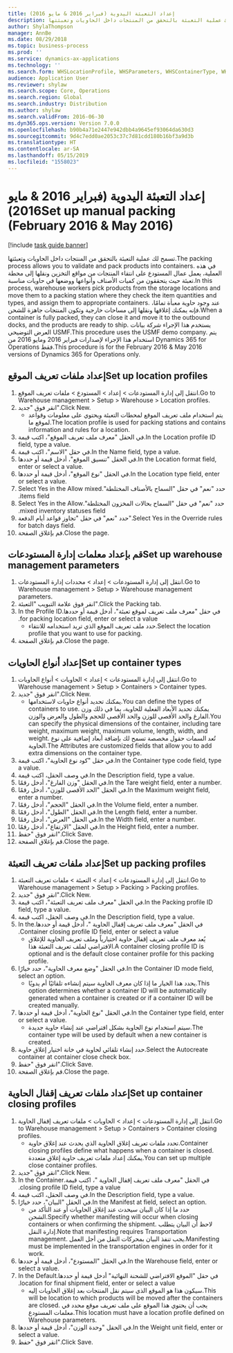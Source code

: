 ```yaml
---
title: إعداد التعبئة اليدوية (فبراير 2016 & مايو 2016)
description: تسمح لك عملية التعبئة بالتحقق من المنتجات داخل الحاويات وتعبئتها.
author: ShylaThompson
manager: AnnBe
ms.date: 08/29/2018
ms.topic: business-process
ms.prod: ''
ms.service: dynamics-ax-applications
ms.technology: ''
ms.search.form: WHSLocationProfile, WHSParameters, WHSContainerType, WHSPackProfile, WHSCloseContainerProfile, InventLocationIdLookup, UnitOfMeasureLookup
audience: Application User
ms.reviewer: shylaw
ms.search.scope: Core, Operations
ms.search.region: Global
ms.search.industry: Distribution
ms.author: shylaw
ms.search.validFrom: 2016-06-30
ms.dyn365.ops.version: Version 7.0.0
ms.openlocfilehash: b90b4a71e2447e942dbb4a9645ef93064da630d3
ms.sourcegitcommit: 9d4c7edd0ae2053c37c7d81cdd180b16bf3a9d3b
ms.translationtype: HT
ms.contentlocale: ar-SA
ms.lasthandoff: 05/15/2019
ms.locfileid: "1558023"
---
```

# <a name="set-up-manual-packing-february-2016--may-2016"></a><span data-ttu-id="a39ed-103">إعداد التعبئة اليدوية (فبراير 2016 & مايو 2016)</span><span class="sxs-lookup"><span data-stu-id="a39ed-103">Set up manual packing (February 2016 & May 2016)</span></span>

[!include [task guide banner](../../includes/task-guide-banner.md)]

<span data-ttu-id="a39ed-104">تسمح لك عملية التعبئة بالتحقق من المنتجات داخل الحاويات وتعبئتها.</span><span class="sxs-lookup"><span data-stu-id="a39ed-104">The packing process allows you to validate and pack products into containers.</span></span> <span data-ttu-id="a39ed-105">في هذه العملية، يعمل عمال المستودع على انتقاء المنتجات من مواقع التخزين ونقلها إلى محطة تعبئة حيث يتحققون من كميات الأصناف وأنواعها ووضعها في حاويات مناسبة.</span><span class="sxs-lookup"><span data-stu-id="a39ed-105">In this process, warehouse workers pick products from the storage locations and move them to a packing station where they check the item quantities and types, and assign them to appropriate containers.</span></span> <span data-ttu-id="a39ed-106">عند وجود حاوية معبأة تمامًا، فإنه يمكنك إغلاقها ونقلها إلى مساحات خارجية وتكون المنتجات جاهزة للشحن.</span><span class="sxs-lookup"><span data-stu-id="a39ed-106">When a container is fully packed, they can close it and move it to the outbound docks, and the products are ready to ship.</span></span> <span data-ttu-id="a39ed-107">يستخدم هذا الإجراء شركة بيانات العرض التوضيحي USMF.</span><span class="sxs-lookup"><span data-stu-id="a39ed-107">This procedure uses the USMF demo company.</span></span> <span data-ttu-id="a39ed-108">يتم استخدام هذا الإجراء لإصدارات فبراير 2016 ومايو 2016 من Dynamics 365 for Operations فقط.</span><span class="sxs-lookup"><span data-stu-id="a39ed-108">This procedure is for the February 2016 & May 2016 versions of Dynamics 365 for Operations only.</span></span>


## <a name="set-up-location-profiles"></a><span data-ttu-id="a39ed-109">إعداد ملفات تعريف الموقع</span><span class="sxs-lookup"><span data-stu-id="a39ed-109">Set up location profiles</span></span>
1. <span data-ttu-id="a39ed-110">انتقل إلى إدارة المستودعات‬ > إعداد > المستودع > ملفات تعريف الموقع‬.</span><span class="sxs-lookup"><span data-stu-id="a39ed-110">Go to Warehouse management > Setup > Warehouse > Location profiles.</span></span>
2. <span data-ttu-id="a39ed-111">انقر فوق "جديد".</span><span class="sxs-lookup"><span data-stu-id="a39ed-111">Click New.</span></span>
    * <span data-ttu-id="a39ed-112">يتم استخدام ملف تعريف الموقع لمحطات التعبئة ويحتوي على معلومات وقواعد لموقع ما.</span><span class="sxs-lookup"><span data-stu-id="a39ed-112">The location profile is used for packing stations and contains information and rules for a location.</span></span>  
3. <span data-ttu-id="a39ed-113">في الحقل "معرف ملف تعريف الموقع"، اكتب قيمة.</span><span class="sxs-lookup"><span data-stu-id="a39ed-113">In the Location profile ID field, type a value.</span></span>
4. <span data-ttu-id="a39ed-114">في حقل "الاسم"، اكتب قيمة.</span><span class="sxs-lookup"><span data-stu-id="a39ed-114">In the Name field, type a value.</span></span>
5. <span data-ttu-id="a39ed-115">في الحقل "تنسيق الموقع"، أدخل قيمة أو حددها.</span><span class="sxs-lookup"><span data-stu-id="a39ed-115">In the Location format field, enter or select a value.</span></span>
6. <span data-ttu-id="a39ed-116">في الحقل "نوع الموقع‬"، أدخل قيمة أو حددها.</span><span class="sxs-lookup"><span data-stu-id="a39ed-116">In the Location type field, enter or select a value.</span></span>
7. <span data-ttu-id="a39ed-117">حدد "نعم" في حقل "‏‫‏‫السماح بالأصناف المختلطة".</span><span class="sxs-lookup"><span data-stu-id="a39ed-117">Select Yes in the Allow mixed items field.</span></span>
8. <span data-ttu-id="a39ed-118">حدد "نعم" في حقل "‏‫‏‫السماح بحالات المخزون المختلطة".</span><span class="sxs-lookup"><span data-stu-id="a39ed-118">Select Yes in the Allow mixed  inventory statuses field.</span></span>
9. <span data-ttu-id="a39ed-119">حدد "نعم" في حقل "تجاوز قواعد أيام الدفعة".</span><span class="sxs-lookup"><span data-stu-id="a39ed-119">Select Yes in the Override rules for batch days field.</span></span>
10. <span data-ttu-id="a39ed-120">قم بإغلاق الصفحة.</span><span class="sxs-lookup"><span data-stu-id="a39ed-120">Close the page.</span></span>

## <a name="set-up-warehouse-management-parameters"></a><span data-ttu-id="a39ed-121">قم بإعداد معلمات إدارة المستودعات</span><span class="sxs-lookup"><span data-stu-id="a39ed-121">Set up warehouse management parameters</span></span> 
1. <span data-ttu-id="a39ed-122">انتقل إلى إدارة المستودعات > إعداد‬ > محددات إدارة المستودعات.</span><span class="sxs-lookup"><span data-stu-id="a39ed-122">Go to Warehouse management > Setup > Warehouse management parameters.</span></span>
2. <span data-ttu-id="a39ed-123">انقر فوق علامة التبويب "التعبئة".</span><span class="sxs-lookup"><span data-stu-id="a39ed-123">Click the Packing tab.</span></span>
3. <span data-ttu-id="a39ed-124">في حقل "‏‫معرف ملف تعريف لموقع تعبئة"، أدخل قيمة أو حددها.</span><span class="sxs-lookup"><span data-stu-id="a39ed-124">In the Profile ID for packing location field, enter or select a value.</span></span>
    * <span data-ttu-id="a39ed-125">حدد ملف تعريف الموقع الذي تريد استخدامه للانتقاء.</span><span class="sxs-lookup"><span data-stu-id="a39ed-125">Select the location profile that you want to use for packing.</span></span>  
4. <span data-ttu-id="a39ed-126">قم بإغلاق الصفحة.</span><span class="sxs-lookup"><span data-stu-id="a39ed-126">Close the page.</span></span>

## <a name="set-up-container-types"></a><span data-ttu-id="a39ed-127">إعداد أنواع الحاويات</span><span class="sxs-lookup"><span data-stu-id="a39ed-127">Set up container types</span></span>
1. <span data-ttu-id="a39ed-128">انتقل إلى إدارة المستودعات > إعداد > الحاويات > أنواع الحاويات.</span><span class="sxs-lookup"><span data-stu-id="a39ed-128">Go to Warehouse management > Setup > Containers > Container types.</span></span>
2. <span data-ttu-id="a39ed-129">انقر فوق "جديد".</span><span class="sxs-lookup"><span data-stu-id="a39ed-129">Click New.</span></span>
    * <span data-ttu-id="a39ed-130">يمكنك تحديد أنواع حاويات لاستخدامها.</span><span class="sxs-lookup"><span data-stu-id="a39ed-130">You can define the types of containers to use.</span></span> <span data-ttu-id="a39ed-131">يمكنك تحديد الأبعاد الفعلية للحاوية، بما في ذلك وزن الفارغ والحد الأقصى للوزن والحد الأقصى للحجم والطول والعرض والوزن.</span><span class="sxs-lookup"><span data-stu-id="a39ed-131">You can specify the physical dimensions of the container, including tare weight, maximum weight, maximum volume, length, width, and weight.</span></span>  <span data-ttu-id="a39ed-132">تُعد السمات حقول مخصصة تسمح لك بإضافة أبعاد إضافية على نوع الحاوية.</span><span class="sxs-lookup"><span data-stu-id="a39ed-132">The Attributes are customized fields that allow you to add extra dimensions on the container type.</span></span>     
3. <span data-ttu-id="a39ed-133">في حقل "كود نوع الحاوية"، اكتب قيمة.</span><span class="sxs-lookup"><span data-stu-id="a39ed-133">In the Container type code field, type a value.</span></span>
4. <span data-ttu-id="a39ed-134">في وصف الحقل، اكتب قيمة.</span><span class="sxs-lookup"><span data-stu-id="a39ed-134">In the Description field, type a value.</span></span>
5. <span data-ttu-id="a39ed-135">في الحقل "وزن الفارغ‬"، أدخل رقمًا.</span><span class="sxs-lookup"><span data-stu-id="a39ed-135">In the Tare weight field, enter a number.</span></span>
6. <span data-ttu-id="a39ed-136">في الحقل "الحد الأقصى للوزن"، أدخل رقمًا.</span><span class="sxs-lookup"><span data-stu-id="a39ed-136">In the Maximum weight field, enter a number.</span></span>
7. <span data-ttu-id="a39ed-137">في الحقل "الحجم‬"، أدخل رقمًا.</span><span class="sxs-lookup"><span data-stu-id="a39ed-137">In the Volume field, enter a number.</span></span>
8. <span data-ttu-id="a39ed-138">في الحقل "الطول"، أدخل رقمًا.</span><span class="sxs-lookup"><span data-stu-id="a39ed-138">In the Length field, enter a number.</span></span>
9. <span data-ttu-id="a39ed-139">في الحقل "العرض"، أدخل رقمًا.</span><span class="sxs-lookup"><span data-stu-id="a39ed-139">In the Width field, enter a number.</span></span>
10. <span data-ttu-id="a39ed-140">في الحقل "الارتفاع"، أدخل رقمًا.</span><span class="sxs-lookup"><span data-stu-id="a39ed-140">In the Height field, enter a number.</span></span>
11. <span data-ttu-id="a39ed-141">انقر فوق "حفظ".</span><span class="sxs-lookup"><span data-stu-id="a39ed-141">Click Save.</span></span>
12. <span data-ttu-id="a39ed-142">قم بإغلاق الصفحة.</span><span class="sxs-lookup"><span data-stu-id="a39ed-142">Close the page.</span></span>

## <a name="set-up-packing-profiles"></a><span data-ttu-id="a39ed-143">إعداد ملفات تعريف التعبئة</span><span class="sxs-lookup"><span data-stu-id="a39ed-143">Set up packing profiles</span></span>
1. <span data-ttu-id="a39ed-144">انتقل إلى إدارة المستودعات > إعداد > التعبئة > ملفات تعريف التعبئة.</span><span class="sxs-lookup"><span data-stu-id="a39ed-144">Go to Warehouse management > Setup > Packing > Packing profiles.</span></span>
2. <span data-ttu-id="a39ed-145">انقر فوق "جديد".</span><span class="sxs-lookup"><span data-stu-id="a39ed-145">Click New.</span></span>
3. <span data-ttu-id="a39ed-146">في الحقل "معرف ملف تعريف التعبئة"، اكتب قيمة.</span><span class="sxs-lookup"><span data-stu-id="a39ed-146">In the Packing profile ID field, type a value.</span></span>
4. <span data-ttu-id="a39ed-147">في وصف الحقل، اكتب قيمة.</span><span class="sxs-lookup"><span data-stu-id="a39ed-147">In the Description field, type a value.</span></span>
5. <span data-ttu-id="a39ed-148">في الحقل "‏‫معرف ملف تعريف إقفال الحاوية "، أدخل قيمة أو حددها.</span><span class="sxs-lookup"><span data-stu-id="a39ed-148">In the Container closing profile ID field, enter or select a value.</span></span>
    * <span data-ttu-id="a39ed-149">يُعد معرف ملف تعريف إقفال حاوية اختيارياً وملف تعريف الحاوية للإغلاق الافتراضي لملف تعريف التعبئة هذا.</span><span class="sxs-lookup"><span data-stu-id="a39ed-149">A container closing profile ID is optional and is the default close container profile for this packing profile.</span></span>  
6. <span data-ttu-id="a39ed-150">في الحقل "وضع معرف الحاوية"، حدد خيارًا.</span><span class="sxs-lookup"><span data-stu-id="a39ed-150">In the Container ID mode field, select an option.</span></span>
    * <span data-ttu-id="a39ed-151">يحدد هذا الخيار ما إذا كان معرف الحاوية سيتم إنشاءه تلقائيًا أم يدويًا.</span><span class="sxs-lookup"><span data-stu-id="a39ed-151">This option determines whether a container ID will be automatically generated when a container is created or if a container ID will be created manually.</span></span>  
7. <span data-ttu-id="a39ed-152">في الحقل "نوع الحاوية"، أدخل قيمة أو حددها.</span><span class="sxs-lookup"><span data-stu-id="a39ed-152">In the Container type field, enter or select a value.</span></span>
    * <span data-ttu-id="a39ed-153">سيتم استخدام نوع الحاوية بشكل افتراضي عند إنشاء حاوية جديدة.</span><span class="sxs-lookup"><span data-stu-id="a39ed-153">The container type will be used by default when a new container is created.</span></span>  
8. <span data-ttu-id="a39ed-154">حدد إنشاء تلقائي لحاوية في خانة اختيار إغلاق حاوية.</span><span class="sxs-lookup"><span data-stu-id="a39ed-154">Select the Autocreate container at container close check box.</span></span>
9. <span data-ttu-id="a39ed-155">انقر فوق "حفظ".</span><span class="sxs-lookup"><span data-stu-id="a39ed-155">Click Save.</span></span>
10. <span data-ttu-id="a39ed-156">قم بإغلاق الصفحة.</span><span class="sxs-lookup"><span data-stu-id="a39ed-156">Close the page.</span></span>

## <a name="set-up-container-closing-profiles"></a><span data-ttu-id="a39ed-157">إعداد ملفات تعريف إقفال الحاوية</span><span class="sxs-lookup"><span data-stu-id="a39ed-157">Set up container closing profiles</span></span>
1. <span data-ttu-id="a39ed-158">انتقل إلى إدارة المستودعات > إعداد > الحاويات > ملفات تعريف إقفال الحاوية‬.</span><span class="sxs-lookup"><span data-stu-id="a39ed-158">Go to Warehouse management > Setup > Containers > Container closing profiles.</span></span>
    * <span data-ttu-id="a39ed-159">تحدد ملفات تعريف إغلاق الحاوية الذي يحدث عند إغلاق حاوية.</span><span class="sxs-lookup"><span data-stu-id="a39ed-159">Container closing profiles define what happens when a container is closed.</span></span> <span data-ttu-id="a39ed-160">يمكنك إعداد ملفات تعريف حاوية إغلاق متعددة.</span><span class="sxs-lookup"><span data-stu-id="a39ed-160">You can set up multiple close container profiles.</span></span>       
2. <span data-ttu-id="a39ed-161">انقر فوق "جديد".</span><span class="sxs-lookup"><span data-stu-id="a39ed-161">Click New.</span></span>
3. <span data-ttu-id="a39ed-162">في الحقل "‏‫معرف ملف تعريف إقفال الحاوية "، اكتب قيمة.</span><span class="sxs-lookup"><span data-stu-id="a39ed-162">In the Container closing profile ID field, type a value.</span></span>
4. <span data-ttu-id="a39ed-163">في وصف الحقل، اكتب قيمة.</span><span class="sxs-lookup"><span data-stu-id="a39ed-163">In the Description field, type a value.</span></span>
5. <span data-ttu-id="a39ed-164">في الحقل "البيان"، حدد خيارًا.</span><span class="sxs-lookup"><span data-stu-id="a39ed-164">In the Manifest at field, select an option.</span></span>
    * <span data-ttu-id="a39ed-165">حدد ما إذا كان البيان سيحدث عند إغلاق الحاويات أو عند التأكد من الشحن.</span><span class="sxs-lookup"><span data-stu-id="a39ed-165">Specify whether manifesting will occur when closing containers or when confirming the shipment.</span></span> <span data-ttu-id="a39ed-166">لاحظ أن البيان يتطلب إدارة النقل.</span><span class="sxs-lookup"><span data-stu-id="a39ed-166">Note that manifesting requires Transportation management.</span></span> <span data-ttu-id="a39ed-167">يجب تنفذ البيان بمحركات النقل من أجل العمل.</span><span class="sxs-lookup"><span data-stu-id="a39ed-167">Manifesting must be implemented in the transportation engines in order for it work.</span></span>  
6. <span data-ttu-id="a39ed-168">في الحقل "المستودع"، أدخل قيمة أو حددها.</span><span class="sxs-lookup"><span data-stu-id="a39ed-168">In the Warehouse field, enter or select a value.</span></span>
7. <span data-ttu-id="a39ed-169">في حقل "‏‫‏‫الموقع الافتراضي للشحنة النهائية‬" أدخل قيمة أو حددها.</span><span class="sxs-lookup"><span data-stu-id="a39ed-169">In the Default location for final shipment field, enter or select a value.</span></span>
    * <span data-ttu-id="a39ed-170">سيكون هذا هو الموقع الذي سيتم نقل المنتجات بعد إغلاق الحاويات إليه.</span><span class="sxs-lookup"><span data-stu-id="a39ed-170">This will be location to which products will be moved after the containers are closed.</span></span> <span data-ttu-id="a39ed-171">يجب أن يحتوي هذا الموقع على ملف تعريف موقع محدد في معلمات المستودع.</span><span class="sxs-lookup"><span data-stu-id="a39ed-171">This location must have a location profile defined on Warehouse parameters.</span></span>  
8. <span data-ttu-id="a39ed-172">في الحقل "وحدة الوزن"، أدخل قيمة أو حددها.</span><span class="sxs-lookup"><span data-stu-id="a39ed-172">In the Weight unit field, enter or select a value.</span></span>
9. <span data-ttu-id="a39ed-173">انقر فوق "حفظ".</span><span class="sxs-lookup"><span data-stu-id="a39ed-173">Click Save.</span></span>

